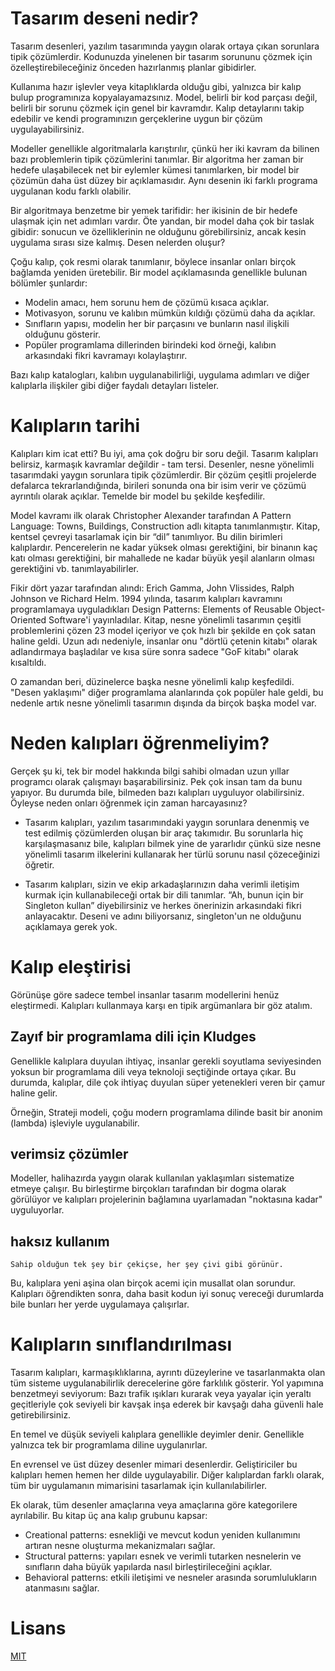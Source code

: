 # Tasarım deseni nedir?

Tasarım desenleri, yazılım tasarımında yaygın olarak ortaya çıkan sorunlara tipik çözümlerdir. Kodunuzda yinelenen bir tasarım sorununu çözmek için özelleştirebileceğiniz önceden hazırlanmış planlar gibidirler.

Kullanıma hazır işlevler veya kitaplıklarda olduğu gibi, yalnızca bir kalıp bulup programınıza kopyalayamazsınız. Model, belirli bir kod parçası değil, belirli bir sorunu çözmek için genel bir kavramdır. Kalıp detaylarını takip edebilir ve kendi programınızın gerçeklerine uygun bir çözüm uygulayabilirsiniz.

Modeller genellikle algoritmalarla karıştırılır, çünkü her iki kavram da bilinen bazı problemlerin tipik çözümlerini tanımlar. Bir algoritma her zaman bir hedefe ulaşabilecek net bir eylemler kümesi tanımlarken, bir model bir çözümün daha üst düzey bir açıklamasıdır. Aynı desenin iki farklı programa uygulanan kodu farklı olabilir.

Bir algoritmaya benzetme bir yemek tarifidir: her ikisinin de bir hedefe ulaşmak için net adımları vardır. Öte yandan, bir model daha çok bir taslak gibidir: sonucun ve özelliklerinin ne olduğunu görebilirsiniz, ancak kesin uygulama sırası size kalmış.
Desen nelerden oluşur?

Çoğu kalıp, çok resmi olarak tanımlanır, böylece insanlar onları birçok bağlamda yeniden üretebilir. Bir model açıklamasında genellikle bulunan bölümler şunlardır:

- Modelin amacı, hem sorunu hem de çözümü kısaca açıklar.
- Motivasyon, sorunu ve kalıbın mümkün kıldığı çözümü daha da açıklar.
- Sınıfların yapısı, modelin her bir parçasını ve bunların nasıl ilişkili olduğunu gösterir.
- Popüler programlama dillerinden birindeki kod örneği, kalıbın arkasındaki fikri kavramayı kolaylaştırır.

Bazı kalıp katalogları, kalıbın uygulanabilirliği, uygulama adımları ve diğer kalıplarla ilişkiler gibi diğer faydalı detayları listeler.

# Kalıpların tarihi

Kalıpları kim icat etti? Bu iyi, ama çok doğru bir soru değil. Tasarım kalıpları belirsiz, karmaşık kavramlar değildir - tam tersi. Desenler, nesne yönelimli tasarımdaki yaygın sorunlara tipik çözümlerdir. Bir çözüm çeşitli projelerde defalarca tekrarlandığında, birileri sonunda ona bir isim verir ve çözümü ayrıntılı olarak açıklar. Temelde bir model bu şekilde keşfedilir.

Model kavramı ilk olarak Christopher Alexander tarafından A Pattern Language: Towns, Buildings, Construction adlı kitapta tanımlanmıştır. Kitap, kentsel çevreyi tasarlamak için bir “dil” tanımlıyor. Bu dilin birimleri kalıplardır. Pencerelerin ne kadar yüksek olması gerektiğini, bir binanın kaç katı olması gerektiğini, bir mahallede ne kadar büyük yeşil alanların olması gerektiğini vb. tanımlayabilirler.

Fikir dört yazar tarafından alındı: Erich Gamma, John Vlissides, Ralph Johnson ve Richard Helm. 1994 yılında, tasarım kalıpları kavramını programlamaya uyguladıkları Design Patterns: Elements of Reusable Object-Oriented Software'i yayınladılar. Kitap, nesne yönelimli tasarımın çeşitli problemlerini çözen 23 model içeriyor ve çok hızlı bir şekilde en çok satan haline geldi. Uzun adı nedeniyle, insanlar onu "dörtlü çetenin kitabı" olarak adlandırmaya başladılar ve kısa süre sonra sadece "GoF kitabı" olarak kısaltıldı.

O zamandan beri, düzinelerce başka nesne yönelimli kalıp keşfedildi. "Desen yaklaşımı" diğer programlama alanlarında çok popüler hale geldi, bu nedenle artık nesne yönelimli tasarımın dışında da birçok başka model var.

# Neden kalıpları öğrenmeliyim?

Gerçek şu ki, tek bir model hakkında bilgi sahibi olmadan uzun yıllar programcı olarak çalışmayı başarabilirsiniz. Pek çok insan tam da bunu yapıyor. Bu durumda bile, bilmeden bazı kalıpları uyguluyor olabilirsiniz. Öyleyse neden onları öğrenmek için zaman harcayasınız?

- Tasarım kalıpları, yazılım tasarımındaki yaygın sorunlara denenmiş ve test edilmiş çözümlerden oluşan bir araç takımıdır. Bu sorunlarla hiç karşılaşmasanız bile, kalıpları bilmek yine de yararlıdır çünkü size nesne yönelimli tasarım ilkelerini kullanarak her türlü sorunu nasıl çözeceğinizi öğretir.

- Tasarım kalıpları, sizin ve ekip arkadaşlarınızın daha verimli iletişim kurmak için kullanabileceği ortak bir dili tanımlar. “Ah, bunun için bir Singleton kullan” diyebilirsiniz ve herkes önerinizin arkasındaki fikri anlayacaktır. Deseni ve adını biliyorsanız, singleton'un ne olduğunu açıklamaya gerek yok.

# Kalıp eleştirisi

Görünüşe göre sadece tembel insanlar tasarım modellerini henüz eleştirmedi. Kalıpları kullanmaya karşı en tipik argümanlara bir göz atalım.

## Zayıf bir programlama dili için Kludges

Genellikle kalıplara duyulan ihtiyaç, insanlar gerekli soyutlama seviyesinden yoksun bir programlama dili veya teknoloji seçtiğinde ortaya çıkar. Bu durumda, kalıplar, dile çok ihtiyaç duyulan süper yetenekleri veren bir çamur haline gelir.

Örneğin, Strateji modeli, çoğu modern programlama dilinde basit bir anonim (lambda) işleviyle uygulanabilir.

## verimsiz çözümler

Modeller, halihazırda yaygın olarak kullanılan yaklaşımları sistematize etmeye çalışır. Bu birleştirme birçokları tarafından bir dogma olarak görülüyor ve kalıpları projelerinin bağlamına uyarlamadan "noktasına kadar" uyguluyorlar.

## haksız kullanım

`Sahip olduğun tek şey bir çekiçse, her şey çivi gibi görünür.`

Bu, kalıplara yeni aşina olan birçok acemi için musallat olan sorundur. Kalıpları öğrendikten sonra, daha basit kodun iyi sonuç vereceği durumlarda bile bunları her yerde uygulamaya çalışırlar.

# Kalıpların sınıflandırılması

Tasarım kalıpları, karmaşıklıklarına, ayrıntı düzeylerine ve tasarlanmakta olan tüm sisteme uygulanabilirlik derecelerine göre farklılık gösterir. Yol yapımına benzetmeyi seviyorum: Bazı trafik ışıkları kurarak veya yayalar için yeraltı geçitleriyle çok seviyeli bir kavşak inşa ederek bir kavşağı daha güvenli hale getirebilirsiniz.

En temel ve düşük seviyeli kalıplara genellikle deyimler denir. Genellikle yalnızca tek bir programlama diline uygulanırlar.

En evrensel ve üst düzey desenler mimari desenlerdir. Geliştiriciler bu kalıpları hemen hemen her dilde uygulayabilir. Diğer kalıplardan farklı olarak, tüm bir uygulamanın mimarisini tasarlamak için kullanılabilirler.

Ek olarak, tüm desenler amaçlarına veya amaçlarına göre kategorilere ayrılabilir. Bu kitap üç ana kalıp grubunu kapsar:

- Creational patterns: esnekliği ve mevcut kodun yeniden kullanımını artıran nesne oluşturma mekanizmaları sağlar.
- Structural patterns: yapıları esnek ve verimli tutarken nesnelerin ve sınıfların daha büyük yapılarda nasıl birleştirileceğini açıklar.
- Behavioral patterns: etkili iletişimi ve nesneler arasında sorumlulukların atanmasını sağlar.

# Lisans

[MIT](https://choosealicense.com/licenses/mit/)
